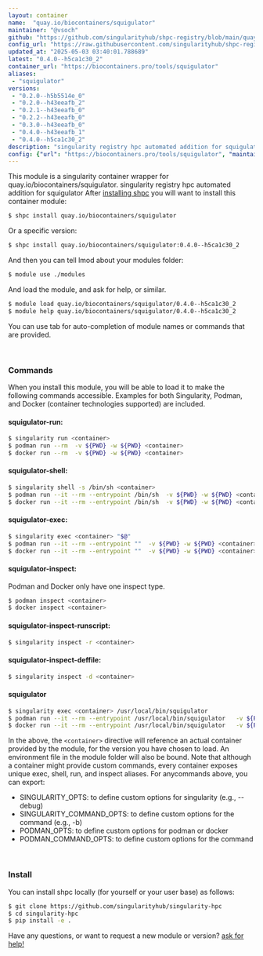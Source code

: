 ```yaml
---
layout: container
name:  "quay.io/biocontainers/squigulator"
maintainer: "@vsoch"
github: "https://github.com/singularityhub/shpc-registry/blob/main/quay.io/biocontainers/squigulator/container.yaml"
config_url: "https://raw.githubusercontent.com/singularityhub/shpc-registry/main/quay.io/biocontainers/squigulator/container.yaml"
updated_at: "2025-05-03 03:40:01.788689"
latest: "0.4.0--h5ca1c30_2"
container_url: "https://biocontainers.pro/tools/squigulator"
aliases:
 - "squigulator"
versions:
 - "0.2.0--h5b5514e_0"
 - "0.2.0--h43eeafb_2"
 - "0.2.1--h43eeafb_0"
 - "0.2.2--h43eeafb_0"
 - "0.3.0--h43eeafb_0"
 - "0.4.0--h43eeafb_1"
 - "0.4.0--h5ca1c30_2"
description: "singularity registry hpc automated addition for squigulator"
config: {"url": "https://biocontainers.pro/tools/squigulator", "maintainer": "@vsoch", "description": "singularity registry hpc automated addition for squigulator", "latest": {"0.4.0--h5ca1c30_2": "sha256:f52a9c8ca957e64f44cc43ee6b1472833ba6dc97fc63bbe577a6bcacc4ab252e"}, "tags": {"0.2.0--h5b5514e_0": "sha256:8b5af8cb0b36a2afb2c9c7d44e3cbdff7415a5dc9b90e353d899b9cfa34b3644", "0.2.0--h43eeafb_2": "sha256:1579d3e0ba087c901c21e06e6257d340fc6e01013bfcee3802680223321bbe98", "0.2.1--h43eeafb_0": "sha256:90c6a3211bd3bfc3ae8c5d7bfa19e5d83f6b79811fafb9d247ed34b2059fe4bb", "0.2.2--h43eeafb_0": "sha256:58ffd2b55bbc2e44a628f58216a2d1ef78f961fa66cc275798971c3ac8d3866d", "0.3.0--h43eeafb_0": "sha256:bc88c6334f21619d7c7bb1723c57ed416d295ed5e8c599ce1d093a5ffcc9e28f", "0.4.0--h43eeafb_1": "sha256:dea4f045fa5ea8746a05dc027dfd86eaa0edc4e04e614c64848a6d28c4c481be", "0.4.0--h5ca1c30_2": "sha256:f52a9c8ca957e64f44cc43ee6b1472833ba6dc97fc63bbe577a6bcacc4ab252e"}, "docker": "quay.io/biocontainers/squigulator", "aliases": {"squigulator": "/usr/local/bin/squigulator"}}
---
```


This module is a singularity container wrapper for quay.io/biocontainers/squigulator.
singularity registry hpc automated addition for squigulator
After [installing shpc](#install) you will want to install this container module:


```bash
$ shpc install quay.io/biocontainers/squigulator
```

Or a specific version:

```bash
$ shpc install quay.io/biocontainers/squigulator:0.4.0--h5ca1c30_2
```

And then you can tell lmod about your modules folder:

```bash
$ module use ./modules
```

And load the module, and ask for help, or similar.

```bash
$ module load quay.io/biocontainers/squigulator/0.4.0--h5ca1c30_2
$ module help quay.io/biocontainers/squigulator/0.4.0--h5ca1c30_2
```

You can use tab for auto-completion of module names or commands that are provided.

<br>

### Commands

When you install this module, you will be able to load it to make the following commands accessible.
Examples for both Singularity, Podman, and Docker (container technologies supported) are included.

#### squigulator-run:

```bash
$ singularity run <container>
$ podman run --rm  -v ${PWD} -w ${PWD} <container>
$ docker run --rm  -v ${PWD} -w ${PWD} <container>
```

#### squigulator-shell:

```bash
$ singularity shell -s /bin/sh <container>
$ podman run --it --rm --entrypoint /bin/sh  -v ${PWD} -w ${PWD} <container>
$ docker run --it --rm --entrypoint /bin/sh  -v ${PWD} -w ${PWD} <container>
```

#### squigulator-exec:

```bash
$ singularity exec <container> "$@"
$ podman run --it --rm --entrypoint ""  -v ${PWD} -w ${PWD} <container> "$@"
$ docker run --it --rm --entrypoint ""  -v ${PWD} -w ${PWD} <container> "$@"
```

#### squigulator-inspect:

Podman and Docker only have one inspect type.

```bash
$ podman inspect <container>
$ docker inspect <container>
```

#### squigulator-inspect-runscript:

```bash
$ singularity inspect -r <container>
```

#### squigulator-inspect-deffile:

```bash
$ singularity inspect -d <container>
```


#### squigulator

```bash
$ singularity exec <container> /usr/local/bin/squigulator
$ podman run --it --rm --entrypoint /usr/local/bin/squigulator   -v ${PWD} -w ${PWD} <container> -c " $@"
$ docker run --it --rm --entrypoint /usr/local/bin/squigulator   -v ${PWD} -w ${PWD} <container> -c " $@"
```



In the above, the `<container>` directive will reference an actual container provided
by the module, for the version you have chosen to load. An environment file in the
module folder will also be bound. Note that although a container
might provide custom commands, every container exposes unique exec, shell, run, and
inspect aliases. For anycommands above, you can export:

 - SINGULARITY_OPTS: to define custom options for singularity (e.g., --debug)
 - SINGULARITY_COMMAND_OPTS: to define custom options for the command (e.g., -b)
 - PODMAN_OPTS: to define custom options for podman or docker
 - PODMAN_COMMAND_OPTS: to define custom options for the command

<br>

### Install

You can install shpc locally (for yourself or your user base) as follows:

```bash
$ git clone https://github.com/singularityhub/singularity-hpc
$ cd singularity-hpc
$ pip install -e .
```

Have any questions, or want to request a new module or version? [ask for help!](https://github.com/singularityhub/singularity-hpc/issues)